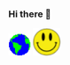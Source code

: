 ### Hi there 👋

<!--
**wllclngn/wllclngn** is a ✨ _special_ ✨ repository because its `README.md` (this file) appears on your GitHub profile.

Here are some ideas to get you started:

- 🔭 I’m currently working on ...
- 🌱 I’m currently learning ...
- 👯 I’m looking to collaborate on ...
- 🤔 I’m looking for help with ...
- 💬 Ask me about ...
- 📫 How to reach me: ...
- 😄 Pronouns: ...
- ⚡ Fun fact: ...
-->

<img src='https://raw.githubusercontent.com/wllclngn/wllclngn/main/Earth.gif' style="width:40px;height:40px;" />&nbsp;<img src='https://raw.githubusercontent.com/wllclngn/wllclngn/main/acid-house-smiley-SMALL.png' style="width:50px;height:50px;" />
